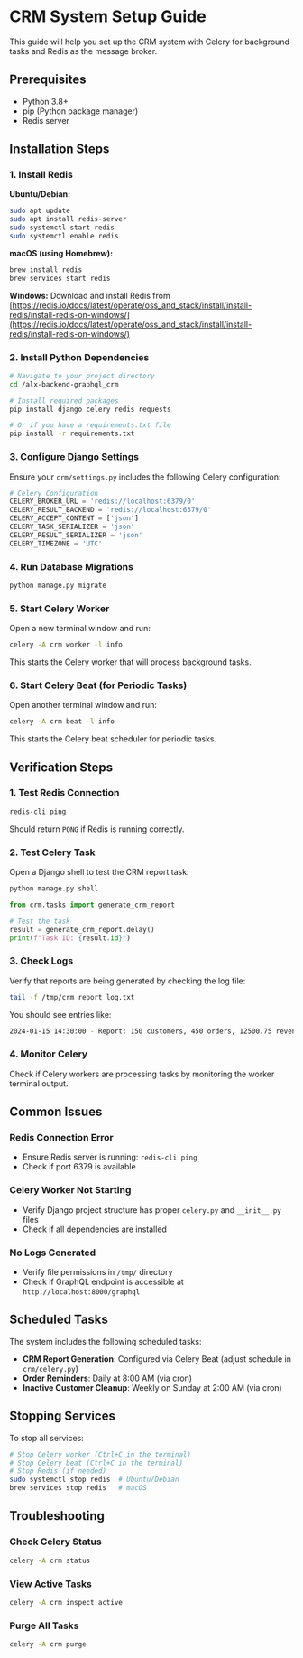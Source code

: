 # CRM System Setup Guide

This guide will help you set up the CRM system with Celery for background tasks and Redis as the message broker.

## Prerequisites

- Python 3.8+
- pip (Python package manager)
- Redis server

## Installation Steps

### 1. Install Redis

**Ubuntu/Debian:**

```bash
sudo apt update
sudo apt install redis-server
sudo systemctl start redis
sudo systemctl enable redis
```

**macOS (using Homebrew):**

```bash
brew install redis
brew services start redis
```

**Windows:**
Download and install Redis from [https://redis.io/docs/latest/operate/oss_and_stack/install/install-redis/install-redis-on-windows/](https://redis.io/docs/latest/operate/oss_and_stack/install/install-redis/install-redis-on-windows/)

### 2. Install Python Dependencies

```bash
# Navigate to your project directory
cd /alx-backend-graphql_crm

# Install required packages
pip install django celery redis requests

# Or if you have a requirements.txt file
pip install -r requirements.txt
```

### 3. Configure Django Settings

Ensure your `crm/settings.py` includes the following Celery configuration:

```python
# Celery Configuration
CELERY_BROKER_URL = 'redis://localhost:6379/0'
CELERY_RESULT_BACKEND = 'redis://localhost:6379/0'
CELERY_ACCEPT_CONTENT = ['json']
CELERY_TASK_SERIALIZER = 'json'
CELERY_RESULT_SERIALIZER = 'json'
CELERY_TIMEZONE = 'UTC'
```

### 4. Run Database Migrations

```bash
python manage.py migrate
```

### 5. Start Celery Worker

Open a new terminal window and run:

```bash
celery -A crm worker -l info
```

This starts the Celery worker that will process background tasks.

### 6. Start Celery Beat (for Periodic Tasks)

Open another terminal window and run:

```bash
celery -A crm beat -l info
```

This starts the Celery beat scheduler for periodic tasks.

## Verification Steps

### 1. Test Redis Connection

```bash
redis-cli ping
```

Should return `PONG` if Redis is running correctly.

### 2. Test Celery Task

Open a Django shell to test the CRM report task:

```bash
python manage.py shell
```

```python
from crm.tasks import generate_crm_report

# Test the task
result = generate_crm_report.delay()
print(f"Task ID: {result.id}")
```

### 3. Check Logs

Verify that reports are being generated by checking the log file:

```bash
tail -f /tmp/crm_report_log.txt
```

You should see entries like:

```bash
2024-01-15 14:30:00 - Report: 150 customers, 450 orders, 12500.75 revenue
```

### 4. Monitor Celery

Check if Celery workers are processing tasks by monitoring the worker terminal output.

## Common Issues

### Redis Connection Error

- Ensure Redis server is running: `redis-cli ping`
- Check if port 6379 is available

### Celery Worker Not Starting

- Verify Django project structure has proper `celery.py` and `__init__.py` files
- Check if all dependencies are installed

### No Logs Generated

- Verify file permissions in `/tmp/` directory
- Check if GraphQL endpoint is accessible at `http://localhost:8000/graphql`

## Scheduled Tasks

The system includes the following scheduled tasks:

- **CRM Report Generation**: Configured via Celery Beat (adjust schedule in `crm/celery.py`)
- **Order Reminders**: Daily at 8:00 AM (via cron)
- **Inactive Customer Cleanup**: Weekly on Sunday at 2:00 AM (via cron)

## Stopping Services

To stop all services:

```bash
# Stop Celery worker (Ctrl+C in the terminal)
# Stop Celery beat (Ctrl+C in the terminal)
# Stop Redis (if needed)
sudo systemctl stop redis  # Ubuntu/Debian
brew services stop redis   # macOS
```

## Troubleshooting

### Check Celery Status

```bash
celery -A crm status
```

### View Active Tasks

```bash
celery -A crm inspect active
```

### Purge All Tasks

```bash
celery -A crm purge
```